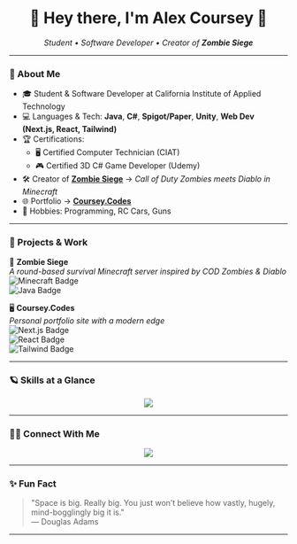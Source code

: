 <!-- Banner -->

<h1 align="center">🌌 Hey there, I'm Alex Coursey 🚀</h1>
<p align="center">
  <i>Student • Software Developer • Creator of <b>Zombie Siege</b></i>
</p>

---

### 🌠 About Me  
- 🎓 Student & Software Developer at California Institute of Applied Technology  
- 💻 Languages & Tech: **Java**, **C#**, **Spigot/Paper**, **Unity**, **Web Dev (Next.js, React, Tailwind)**  
- 🏆 Certifications:  
  - 🖥️ Certified Computer Technician (CIAT)  
  - 🎮 Certified 3D C# Game Developer (Udemy)  
- 🛠️ Creator of [**Zombie Siege**](https://github.com/) → *Call of Duty Zombies meets Diablo in Minecraft*  
- 🌐 Portfolio → [**Coursey.Codes**](https://www.coursey.codes)  
- 🎯 Hobbies: Programming, RC Cars, Guns  

---

### 🌌 Projects & Work  
🚧 **Zombie Siege**  
*A round-based survival Minecraft server inspired by COD Zombies & Diablo*  
![Minecraft Badge](https://img.shields.io/badge/Minecraft%20Plugin-Paper-green?style=flat-square&logo=minecraft)  
![Java Badge](https://img.shields.io/badge/Java-ED8B00?style=flat-square&logo=java&logoColor=white)  

🖥️ **Coursey.Codes**  
*Personal portfolio site with a modern edge*  
![Next.js Badge](https://img.shields.io/badge/Next.js-black?style=flat-square&logo=nextdotjs)  
![React Badge](https://img.shields.io/badge/React-61DAFB?style=flat-square&logo=react&logoColor=black)  
![Tailwind Badge](https://img.shields.io/badge/TailwindCSS-38B2AC?style=flat-square&logo=tailwind-css&logoColor=white)  

---

### 🪐 Skills at a Glance  
<p align="center">
  <img src="https://skillicons.dev/icons?i=java,cs,unity,react,nextjs,tailwind,html,css,js,nodejs,mongodb" />
</p>

---

### 👨‍🚀 Connect With Me  
<p align="center">
  <a href="https://www.linkedin.com/in/alex-coursey-80388b298">
    <img src="https://img.shields.io/badge/LinkedIn-Alex%20Coursey-blue?style=for-the-badge&logo=linkedin"/>
  </a>
</p>

---

### ✨ Fun Fact  
> "Space is big. Really big. You just won’t believe how vastly, hugely, mind-bogglingly big it is."  
— Douglas Adams  

---
